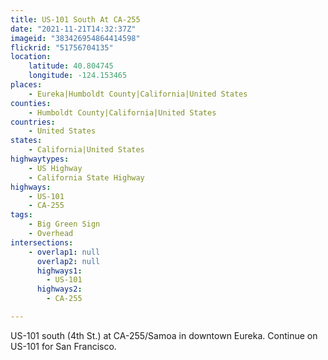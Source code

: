 ```yaml
---
title: US-101 South At CA-255
date: "2021-11-21T14:32:37Z"
imageid: "383426954864414598"
flickrid: "51756704135"
location:
    latitude: 40.804745
    longitude: -124.153465
places:
    - Eureka|Humboldt County|California|United States
counties:
    - Humboldt County|California|United States
countries:
    - United States
states:
    - California|United States
highwaytypes:
    - US Highway
    - California State Highway
highways:
    - US-101
    - CA-255
tags:
    - Big Green Sign
    - Overhead
intersections:
    - overlap1: null
      overlap2: null
      highways1:
        - US-101
      highways2:
        - CA-255

---
```

US-101 south (4th St.) at CA-255/Samoa in downtown Eureka. Continue on US-101 for San Francisco.